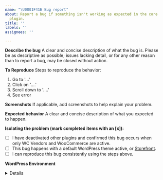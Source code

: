 ```yaml
---
name: "\U0001F41E Bug report"
about: Report a bug if something isn't working as expected in the core WooCommerce
  plugin.
title: ''
labels: ''
assignees: ''

---
```


**Describe the bug**
A clear and concise description of what the bug is. Please be as descriptive as possible; issues lacking detail, or for any other reason than to report a bug, may be closed without action.

**To Reproduce**
Steps to reproduce the behavior:
1. Go to '...'
2. Click on '....'
3. Scroll down to '....'
4. See error

**Screenshots**
If applicable, add screenshots to help explain your problem.

**Expected behavior**
A clear and concise description of what you expected to happen.

**Isolating the problem (mark completed items with an [x]):**
- [ ] I have deactivated other plugins and confirmed this bug occurs when only WC Vendors and WooCommerce are active.
- [ ] This bug happens with a default WordPress theme active, or [Storefront](https://woocommerce.com/storefront/).
- [ ] I can reproduce this bug consistently using the steps above.

**WordPress Environment**
<details>
```
Copy and paste the system status report from **WooCommerce > System Status** in WordPress admin.
```
</details>

